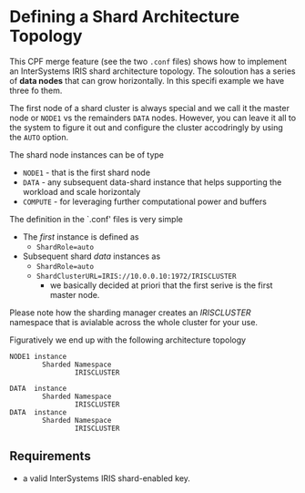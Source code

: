 # Defining a Shard Architecture Topology

This CPF merge feature (see the two `.conf` files) shows how to implement an InterSystems IRIS shard architecture topology. The soloution has a series of **data nodes** that can grow horizontally. In this specifi example we have three fo them.

The first node of a shard cluster is always special and we call it the master node or  `NODE1` vs the remainders `DATA` nodes. However, you can leave it all to the system to figure it out and configure the cluster accodringly by using the `AUTO` option.

The shard node instances can be of type
- `NODE1` - that is the first shard node
- `DATA` - any subsequent data-shard instance that helps supporting the workload and scale horizontaly
- `COMPUTE` - for leveraging further computational power and buffers


The definition in the `.conf' files is very simple
- The *first* instance is defined as 
  - `ShardRole=auto`
- Subsequent shard *data* instances as
  - `ShardRole=auto`
  - `ShardClusterURL=IRIS://10.0.0.10:1972/IRISCLUSTER`
    - we basically decided at priori that the first serive is the first master node.

Please note how the sharding manager creates an *IRISCLUSTER* namespace that is avialable across the whole cluster for your use.

Figuratively we end up with the following architecture topology

``` 
NODE1 instance
        Sharded Namespace                        
                IRISCLUSTER

DATA  instance
        Sharded Namespace                        
                IRISCLUSTER
DATA  instance
        Sharded Namespace                        
                IRISCLUSTER
```

## Requirements
- a valid InterSystems IRIS shard-enabled key.
